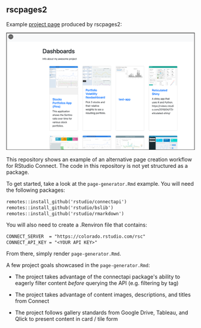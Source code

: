 ## rscpages2

Example [project page](https://colorado.rstudio.com/rsc/dashboards/) produced by rscpages2:

<img src="project-page.png">


This repository shows an example of an alternative page creation workflow for RStudio Connect. The code in this repository is not yet structured as a package.

To get started, take a look at the `page-generator.Rmd` example. You will need the following packages:

```
remotes::install_github('rstudio/connectapi')
remotes::install_github('rstudio/bslib')
remotes::install_github('rstudio/rmarkdown')
```

You will also need to create a .Renviron file that contains:

```
CONNECT_SERVER  = "https://colorado.rstudio.com/rsc"
CONNECT_API_KEY = "<YOUR API KEY>"
```

From there, simply render `page-generator.Rmd`.

A few project goals showcased in the `page-generator.Rmd`:

- The project takes advantage of the connectapi package's ability to eagerly filter content *before* querying the API (e.g. filtering by tag)

- The project takes advantage of content images, descriptions, and titles from Connect 

- The project follows gallery standards from Google Drive, Tableau, and Qlick to present content in card / tile form